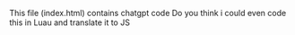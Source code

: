 This file (index.html) contains chatgpt code
Do you think i could even code this in Luau and translate it to JS
